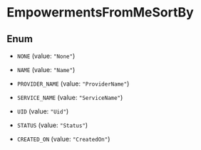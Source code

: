

# EmpowermentsFromMeSortBy

## Enum


* `NONE` (value: `"None"`)

* `NAME` (value: `"Name"`)

* `PROVIDER_NAME` (value: `"ProviderName"`)

* `SERVICE_NAME` (value: `"ServiceName"`)

* `UID` (value: `"Uid"`)

* `STATUS` (value: `"Status"`)

* `CREATED_ON` (value: `"CreatedOn"`)




